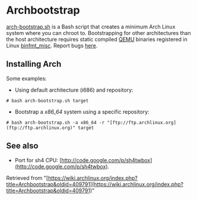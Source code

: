# Archbootstrap

[arch-bootstrap.sh](https://raw.githubusercontent.com/tokland/arch-bootstrap/master/arch-bootstrap.sh) is a Bash script that creates a minimum Arch Linux system where you can chroot to. Bootstrapping for other architectures than the host architecture requires static compiled [QEMU](http://www.qemu.org) binaries registered in Linux [binfmt_misc](https://en.wikipedia.org/wiki/Binfmt_misc "wikipedia:Binfmt misc"). Report bugs [here](https://github.com/tokland/arch-bootstrap/issues).

## Installing Arch

Some examples:

*   Using default architecture (i686) and repository:

```
# bash arch-bootstrap.sh target

```

*   Bootstrap a _x86_64_ system using a specific repository:

```
# bash arch-bootstrap.sh -a x86_64 -r "[ftp://ftp.archlinux.org](ftp://ftp.archlinux.org)" target

```

## See also

*   Port for sh4 CPU: [http://code.google.com/p/sh4twbox](http://code.google.com/p/sh4twbox).

Retrieved from "[https://wiki.archlinux.org/index.php?title=Archbootstrap&oldid=409791](https://wiki.archlinux.org/index.php?title=Archbootstrap&oldid=409791)"